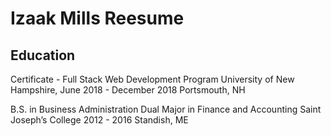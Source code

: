 # Izaak Mills Reesume

## Education
Certificate - Full Stack Web Development Program 
University of New Hampshire, June 2018 - December 2018
Portsmouth, NH

B.S. in Business Administration
Dual Major in Finance and Accounting
Saint Joseph’s College 2012 - 2016
Standish, ME
